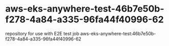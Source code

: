 # aws-eks-anywhere-test-46b7e50b-f278-4a84-a335-96fa44f40996-62
repository for use with E2E test job aws-eks-anywhere-test:46b7e50b-f278-4a84-a335-96fa44f40996-62
